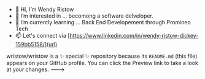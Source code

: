 - 👋 Hi, I’m Wendy Ristow
- 👀 I’m interested in ... becomong a software delveloper. 
- 🌱 I’m currently learning ... Back End Developement through Promineo Tech
- 📫 Let's connect via [https://www.linkedin.com/in/wendy-ristow-dickey-159bb5158/](url)


wristow/wristow is a ✨ special ✨ repository because its `README.md` (this file) appears on your GitHub profile.
You can click the Preview link to take a look at your changes.
--->

